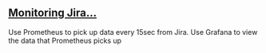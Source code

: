 ## [Monitoring Jira...](prometheus_grafana.md)
Use Prometheus to pick up data every 15sec from Jira.
Use Grafana to view the data that Prometheus picks up
